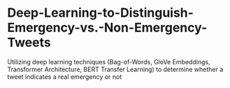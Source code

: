 # Deep-Learning-to-Distinguish-Emergency-vs.-Non-Emergency-Tweets
Utilizing deep learning techniques (Bag-of-Words, GloVe Embeddings, Transformer Architecture, BERT Transfer Learning) to determine whether a tweet indicates a real emergency or not
